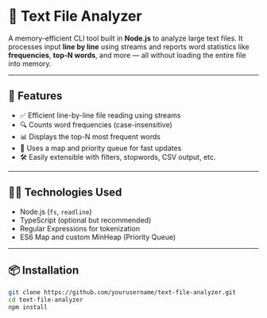 # 📄 Text File Analyzer

A memory-efficient CLI tool built in **Node.js** to analyze large text files. It processes input **line by line** using streams and reports word statistics like **frequencies**, **top-N words**, and more — all without loading the entire file into memory.

---

## 🚀 Features

- ✅ Efficient line-by-line file reading using streams
- 🔍 Counts word frequencies (case-insensitive)
- 📊 Displays the top-N most frequent words
- 🧠 Uses a map and priority queue for fast updates
- 🛠️ Easily extensible with filters, stopwords, CSV output, etc.

---

## 🧑‍💻 Technologies Used

- Node.js (`fs`, `readline`)
- TypeScript (optional but recommended)
- Regular Expressions for tokenization
- ES6 Map and custom MinHeap (Priority Queue)

---

## 📦 Installation

```bash
git clone https://github.com/yourusername/text-file-analyzer.git
cd text-file-analyzer
npm install
